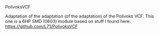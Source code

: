 PolivoksVCF

Adaptation of the adaptation (of the adaptation) of the Polivoks VCF.
This one is a 6HP SMD (0603) module based on stuff I found here: https://github.com/L71/PolivoksVCF
